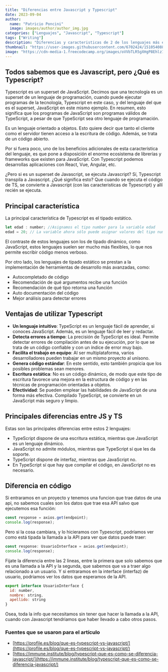 ```yaml
---
title: "Diferencias entre Javascript y Typescript"
date: 2023-09-04
author:
  name: "Patricio Poncini"
  image: images/author/author_img.jpg
categories: ["Lenguajes", "Javascript", "Typescript"]
tags: ["Writing"]
description: "Diferencias y caracteristicas de 2 de los lenguajes más en auge."
thumbnail: "https://user-images.githubusercontent.com/6702424/151054088-b21c1cd6-912a-4dcf-b54d-af74e8632620.png"
image: "https://cdn-media-1.freecodecamp.org/images/oVVbTLR5gXHgP8Ehlz1qzRm5LLjX9kv2Zri6"
---
```


## Todos sabemos que es Javascript, pero ¿Qué es Typescript?

Typescript es un superset de JavaScript. Decimos que una tecnología es un superset de un lenguaje de programación, cuando puede ejecutar programas de la tecnología, Typescript en este caso, y del lenguaje del que es el superset, JavaScript en este mismo ejemplo. En resumen, esto significa que los programas de JavaScript son programas válidos de TypeScript, a pesar de que TypeScript sea otro lenguaje de programación.

Es un lenguaje orientado a objetos. Esto quiere decir que tanto el cliente como el servidor tienen acceso a la escritura de código. Además, se trata de un código abierto.

Por si fuera poco, uno de los beneficios adicionales de esta característica del lenguaje, es que pone a disposición el enorme ecosistema de librerías y frameworks que existen para JavaScript. Con Typescript podemos desarrollas aplicaciones con React, Vue, Angular, etc.

¿Pero si es un superset de Javascript, se ejecuta Javascript? Sí, Typescript transpila a Javascript. ¿Qué significa esto? Que cuando se ejecuta el código de TS, se convierte a Javascript (con las caracteristicas de Typescript) y allí recién se ejecuta.

## Principal característica
La principal característica de Typescript es el tipado estático.
```javascript
let edad : number; //Asignamos el tipo number para la variable edad
edad = 20; // La variable ahora sólo puede asignar valores del tipo number
```

El contraste de estos lenguajes son los de tipado dinámico, como JavaScript, estos lenguajes suelen ser mucho más flexibles, lo que nos permite escribir código menos verboso.

Por otro lado, los lenguajes de tipado estático se prestan a la implementación de herramientas de desarrollo más avanzadas, como:

- Autocompletado de código
- Recomendación de qué argumentos recibe una función
- Recomendación de qué tipo retorna una función
- Auto documentación del código
- Mejor análisis para detectar errores

## Ventajas de utilizar Typescript

- **Un lenguaje intuitivo**: TypeScript es un lenguaje fácil de aprender, si conoces JavaScript. Además, es un lenguaje fácil de leer y redactar.
- **Detecta errores a tiempo**: La precisión de TypeScript es ideal. Permite detectar errores de compilación antes de su ejecución, por lo que se trata de un código confiable y con un índice de error muy bajo.
- **Facilita el trabajo en equipo**: Al ser multiplataforma, varios desarrolladores pueden trabajar en un mismo proyecto al unísono. 
- **Genera código estándar**: En este sentido, esto también propicia que los posibles problemas sean menores.
- **Escritura estática**: No es un código dinámico, de modo que este tipo de escritura favorece una mejora en la estructura de código y en las técnicas de programación orientadas a objetos.
- **Efectividad**: Se pueden emplear las habilidades de JavaScript de una forma más efectiva. Compilado TypeScript, se convierte en un JavaScript más seguro y limpio.


## Principales diferencias entre JS y TS
Estas son las principales diferencias entre estos 2 lenguajes:

- TypeScript dispone de una escritura estática, mientras que JavaScript es un lenguaje dinámico.
- JavaScript no admite módulos, mientras que TypeScript sí que les da soporte.
- TypeScript dispone de interfaz, mientras que JavaScript no.
- En TypeScript sí que hay que compilar el código, en JavaScript no es necesario.

## Diferencia en código
Si entraramos en un proyecto y tenemos una funcion que trae datos de una api, no sabemos cuales son los datos que trae esa API salvo que ejecutemos esa función:
```js
const response = axios.get(endpoint);
console.log(response);
```

Pero si la cosa cambiara, y lo hicieramos con Typescript, podríamos ver como está tipada la llamada a la API para ver que datos puede traer:
```js
const response: UsuarioInterface = axios.get(endpoint);
console.log(response);
```

Fijate la diferencia entre las 2 lineas, entre la primera que solo sabemos que es una llamada a la API y la segunda, que sabemos que va a traer algo relacionado a un usuario. Y si entraramos en la interface (interfaz) de usuario, podriamos ver los datos que esperamos de la API. 

```js
export interface UsuarioInterface {
  id: number,
  nombre: string,
  apellido: string
}
```

Osea, toda la info que necesitamos sin tener que hacer la llamada a la API, cuando con Javascript tendriamos que haber llevado a cabo otros pasos.

### Fuentes que se usaron para el artículo
- [https://profile.es/blog/que-es-typescript-vs-javascript/](https://profile.es/blog/que-es-typescript-vs-javascript/)
- [https://immune.institute/blog/typescript-que-es-como-se-diferencia-javascript/](https://immune.institute/blog/typescript-que-es-como-se-diferencia-javascript/)